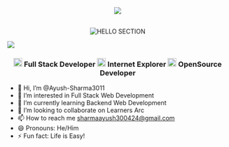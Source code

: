 <!-- GIF SECTION -->
<div style="display: flex; align-items: center; justify-content: center; ">
    <img src="https://karavang.vercel.app/_next/static/media/hero.41c82709.gif" height="auto" width="auto" />
</div>
<br>

<!-- HELLO SECTION -->
<p align="center">
  <img src="https://readme-typing-svg.herokuapp.com/?font=Righteous&size=35&center=true&vCenter=true&width=500&height=70&duration=4000&lines=Hi+There!+👋;+I'm+Ayush+Sharma!" alt="HELLO SECTION">
</p>
<img src="https://user-images.githubusercontent.com/74038190/212284100-561aa473-3905-4a80-b561-0d28506553ee.gif">

<h3 align="center"> <img src="https://user-images.githubusercontent.com/74038190/235223599-0eadbd7c-c916-4f24-af9d-9242730e6172.gif" width="20">  Full Stack Developer   <img src="https://github.com/Anmol-Baranwal/Cool-GIFs-For-GitHub/assets/74038190/42077049-1939-493e-9a19-47ca5db36643" width="20">  Internet Explorer  <img src="https://user-images.githubusercontent.com/74038190/212898774-0a96dc1d-c908-4ce8-9dd7-a71aab6e1c2b.gif" width="20">  OpenSource Developer</h3>

- 👋 Hi, I’m @Ayush-Sharma3011
- 👀 I’m interested in Full Stack Web Development
- 🌱 I’m currently learning Backend Web Development
- 💞️ I’m looking to collaborate on Learners Arc
- 📫 How to reach me sharmaayush300424@gmail.com 
- 😄 Pronouns: He/Him
- ⚡ Fun fact: Life is Easy!

